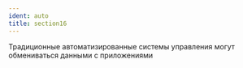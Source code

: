 ```yaml
---
ident: auto
title: section16
---
```


Традиционные автоматизированные системы управления могут обмениваться данными с приложениями
